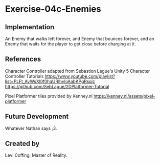 # Exercise-04c-Enemies

## Implementation
An Enemy that walks left forever, and Enemy that bounces forever, and an Enemy that waits for the player to get close before charging at it.

## References

Character Controller adapted from Sebastion Lague's Unity 5 Character Controller Tutorials
https://www.youtube.com/playlist?list=PLFt_AvWsXl0f0hqURlhyIoAabKPgRsqjz
https://github.com/SebLague/2DPlatformer-Tutorial

Pixel Platformer tiles provided by Kenney.nl
https://kenney.nl/assets/pixel-platformer

## Future Development
Whatever Nathan says ;3.

## Created by
Levi Coffing, Master of Reality.
